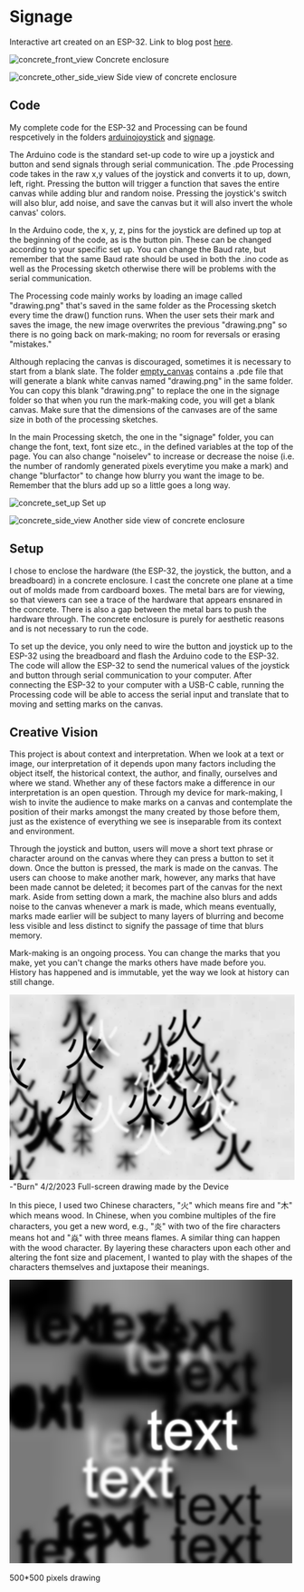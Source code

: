 # Signage
Interactive art created on an ESP-32. Link to blog post [here](https://samiam2000.github.io/MeMakey/general/2023/04/02/device-for-mark-making.html).

![concrete_front_view](/Module_2/Pictures/concrete_front_view.JPG)
Concrete enclosure

![concrete_other_side_view](/Module_2/Pictures/concrete_other_side_view.JPG)
Side view of concrete enclosure

## Code
My complete code for the ESP-32 and Processing can be found respcetively in the folders [arduinojoystick](https://github.com/SamIAm2000/CS-3930-Creative-Embedded-Systems/tree/main/Module_2/Pictures/arduinojoystick) and [signage](https://github.com/SamIAm2000/CS-3930-Creative-Embedded-Systems/tree/main/Module_2/Pictures/signage).

The Arduino code is the standard set-up code to wire up a joystick and button and send signals through serial communication. The .pde Processing code takes in the raw x,y values of the joystick and converts it to up, down, left, right. Pressing the button will trigger a function that saves the entire canvas while adding blur and random noise. Pressing the joystick's switch will also blur, add noise, and save the canvas but it will also invert the whole canvas' colors.

In the Arduino code, the x, y, z, pins for the joystick are defined up top at the beginning of the code, as is the button pin. These can be changed according to your specific set up. You can change the Baud rate, but remember that the same Baud rate should be used in both the .ino code as well as the Processing sketch otherwise there will be problems with the serial communication.

The Processing code mainly works by loading an image called "drawing.png" that's saved in the same folder as the Processing sketch every time the draw() function runs. When the user sets their mark and saves the image, the new image overwrites the previous "drawing.png" so there is no going back on mark-making; no room for reversals or erasing "mistakes."

Although replacing the canvas is discouraged, sometimes it is necessary to start from a blank slate. The folder [empty_canvas]() contains a .pde file that will generate a blank white canvas named "drawing.png" in the same folder. You can copy this blank "drawing.png" to replace the one in the signage folder so that when you run the mark-making code, you will get a blank canvas. Make sure that the dimensions of the canvases are of the same size in both of the processing sketches. 

In the main Processing sketch, the one in the "signage" folder, you can change the font, text, font size etc., in the defined variables at the top of the page. You can also change "noiselev" to increase or decrease the noise (i.e. the number of randomly generated pixels everytime you make a mark) and change "blurfactor" to change how blurry you want the image to be. Remember that the blurs add up so a little goes a long way.

![concrete_set_up](/Module_2/Pictures/concrete_set_up.png)
Set up

![concrete_side_view](/Module_2/Pictures/concrete_side_view.JPG)
Another side view of concrete enclosure

## Setup
I chose to enclose the hardware (the ESP-32, the joystick, the button, and a breadboard) in a concrete enclosure. I cast the concrete one plane at a time out of molds made from cardboard boxes. The metal bars are for viewing, so that viewers can see a trace of the hardware that appears ensnared in the concrete. There is also a gap between the metal bars to push the hardware through. The concrete enclosure is purely for aesthetic reasons and is not necessary to run the code.

To set up the device, you only need to wire the button and joystick up to the ESP-32 using the breadboard and flash the Arduino code to the ESP-32. The code will allow the ESP-32 to send the numerical values of the joystick and button through serial communication to your computer. After connecting the ESP-32 to your computer with a USB-C cable, running the Processing code will be able to access the serial input and translate that to moving and setting marks on the canvas.

## Creative Vision
This project is about context and interpretation. When we look at a text or image, our interpretation of it depends upon many factors including the object itself, the historical context, the author, and finally, ourselves and where we stand. Whether any of these factors make a difference in our interpretation is an open question. Through my device for mark-making, I wish to invite the audience to make marks on a canvas and contemplate the position of their marks amongst the many created by those before them, just as the existence of everything we see is inseparable from its context and environment.

Through the joystick and button, users will move a short text phrase or character around on the canvas where they can press a button to set it down. Once the button is pressed, the mark is made on the canvas. The users can choose to make another mark, however, any marks that have been made cannot be deleted; it becomes part of the canvas for the next mark. Aside from setting down a mark, the machine also blurs and adds noise to the canvas whenever a mark is made, which means eventually, marks made earlier will be subject to many layers of blurring and become less visible and less distinct to signify the passage of time that blurs memory. 

Mark-making is an ongoing process. You can change the marks that you make, yet you can't change the marks others have made before you. History has happened and is immutable, yet the way we look at history can still change. 

![drawing1](/Module_2/Pictures/drawing1.png)
-"Burn" 4/2/2023
Full-screen drawing made by the Device

In this piece, I used two Chinese characters, "火" which means fire and "木" which means wood. In Chinese, when you combine multiples of the fire characters, you get a new word, e.g., "炎" with two of the fire characters means hot and "焱" with three means flames. A similar thing can happen with the wood character. By layering these characters upon each other and altering the font size and placement, I wanted to play with the shapes of the characters themselves and juxtapose their meanings. 

![drawing3](/Module_2/Pictures/drawing3.png)

500*500 pixels drawing

